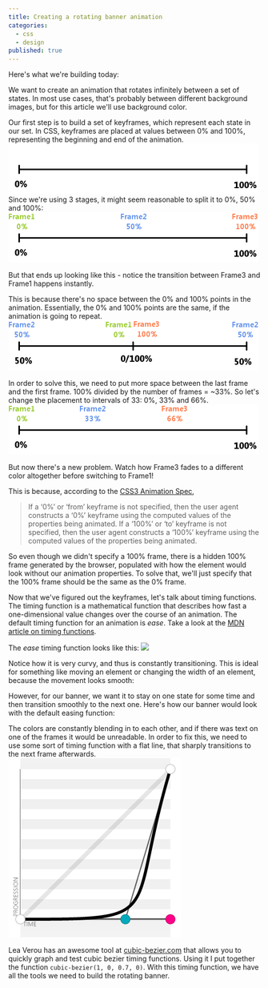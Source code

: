 ```yaml
---
title: Creating a rotating banner animation
categories: 
  - css
  - design
published: true
---
```


<link rel="stylesheet" href="assets/rotating_banner.css"/>

Here's what we're building today:

<div class="banner final"></div>

We want to create an animation that rotates infinitely between a set of states. In most use cases, that's probably between different background images, but for this article we'll use background color.

Our first step is to build a set of keyframes, which represent each state in our set. In CSS, keyframes are placed at values between 0% and 100%, representing the beginning and end of the animation.
<img src="assets/animation_timeline_1.png" />
Since we're using 3 stages, it might seem reasonable to split it to 0%, 50% and 100%:
<img src="assets/animation_timeline_2.png" />

<script src="//gist-it.appspot.com/github/Thristhart/techniques/blob/gh-pages/assets/rotating_banner.css?slice=33:43"></script>

But that ends up looking like this - notice the transition between Frame3 and Frame1 happens instantly.

<div class="banner attempt1"></div>

This is because there's no space between the 0% and 100% points in the animation. Essentially, the 0% and 100% points are the same, if the animation is going to repeat.
<img src="assets/animation_timeline_3.png" />

In order to solve this, we need to put more space between the last frame and the first frame. 100% divided by the number of frames = ~33%. So let's change the placement to intervals of 33: 0%, 33% and 66%.
<img src="assets/animation_timeline_4.png" />

<script src="//gist-it.appspot.com/github/Thristhart/techniques/blob/gh-pages/assets/rotating_banner.css?slice=55:65"></script>

But now there's a new problem. Watch how Frame3 fades to a different color altogether before switching to Frame1!

<div class="banner attempt2"></div>

This is because, according to the [CSS3 Animation Spec](http://www.w3.org/TR/css3-animations/#keyframes),

> If a ‘0%’ or ‘from’ keyframe is not specified, then the user agent constructs a ‘0%’
keyframe using the computed values of the properties being animated. If a ‘100%’ or ‘to’
keyframe is not specified, then the user agent constructs a ‘100%’ keyframe using the
computed values of the properties being animated.

So even though we didn't specify a 100% frame, there is a hidden 100% frame generated by the browser, populated with how the element would look without our animation properties. To solve that, we'll just specify that the 100% frame should be the same as the 0% frame.

<script src="//gist-it.appspot.com/github/Thristhart/techniques/blob/gh-pages/assets/rotating_banner.css?slice=11:21"></script>

Now that we've figured out the keyframes, let's talk about timing functions. The timing function is a mathematical function that describes how fast a one-dimensional value changes over the course of an animation. The default timing function for an animation is _ease_. Take a look at the [MDN article on timing functions](https://developer.mozilla.org/en-US/docs/Web/CSS/timing-function). 

The _ease_ timing function looks like this:
<img src="https://mdn.mozillademos.org/files/3429/cubic-bezier,ease.png" />

Notice how it is very curvy, and thus is constantly transitioning. This is ideal for something like moving an element or changing the width of an element, because the movement looks smooth:

<div class="banner easeDemo"></div>

However, for our banner, we want it to stay on one state for some time and then transition smoothly to the next one. Here's how our banner would look with the default easing function:

<div class="banner attempt3"></div>

The colors are constantly blending in to each other, and if there was text on one of the frames it would be unreadable. In order to fix this, we need to use some sort of timing function with a flat line, that sharply transitions to the next frame afterwards.
<img src="assets/cubic-bezier.png" />

Lea Verou has an awesome tool at [cubic-bezier.com](http://cubic-bezier.com/#1,0,.7,0) that allows you to quickly graph and test cubic bezier timing functions. Using it I put together the function `cubic-bezier(1, 0, 0.7, 0)`. With this timing function, we have all the tools we need to build the rotating banner.


<div class="banner final"></div>

<script src="//gist-it.appspot.com/github/Thristhart/techniques/blob/gh-pages/assets/rotating_banner.css?slice=11:21"></script>

<script src="//gist-it.appspot.com/github/Thristhart/techniques/blob/gh-pages/assets/rotating_banner.css?slice=82:85"></script>
